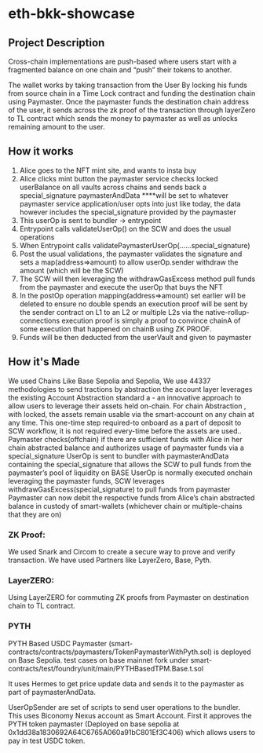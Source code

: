 # eth-bkk-showcase
## Project Description
Cross-chain implementations are push-based where users start with a fragmented balance on one chain and “push” their tokens to another.

The wallet works by taking transaction from the User By locking his funds from source chain in a Time Lock contract and funding the destination chain using Paymaster. Once the paymaster funds the destination chain address of the user, it sends across the zk proof of the transaction through layerZero to TL contract which sends the money to paymaster as well as unlocks remaining amount to the user.

## How it works

1. Alice goes to the NFT mint site, and wants to insta buy
2. Alice clicks mint button the paymaster service checks locked userBalance on all vaults across chains and sends back a special_signature
paymasterAndData ****will be set to whatever paymaster service application/user opts into just like today, the data however includes the special_signature provided by the paymaster
3. This userOp is sent to bundler → entrypoint
4. Entrypoint calls validateUserOp() on the SCW and does the usual operations
5. When Entrypoint calls validatePaymasterUserOp(……special_signature)
6. Post the usual validations, the paymaster validates the signature and sets a map(address⇒amount) to allow userOp.sender withdraw the amount (which will be the SCW)
7. The SCW will then leveraging the withdrawGasExcess method pull funds from the paymaster and execute the userOp that buys the NFT
8. In the postOp operation mapping(address⇒amount) set earlier will be deleted to ensure no double spends an execution proof will be sent by the sender contract on L1 to an L2 or multiple L2s via the native-rollup-connections execution proof is simply a proof to convince chainA of some execution that happened on chainB using ZK PROOF.
9. Funds will be then deducted from the userVault and given to paymaster

## How it's Made
We used Chains Like Base Sepolia and Sepolia, We use 44337 methodologies to send tractions by abstraction the account layer leverages the existing Account Abstraction standard a - an innovative approach to allow users to leverage their assets held on-chain. For chain Abstraction , with locked, the assets remain usable via the smart-account on any chain at any time. This one-time step required-to onboard as a part of deposit to SCW workflow, it is not required every-time before the assets are used.. Paymaster checks(offchain) if there are sufficient funds with Alice in her chain abstracted balance and authorizes usage of paymaster funds via a special_signature UserOp is sent to bundler with paymasterAndData containing the special_signature that allows the SCW to pull funds from the paymaster’s pool of liquidity on BASE UserOp is normally executed onchain leveraging the paymaster funds, SCW leverages withdrawGasExcess(special_signature) to pull funds from paymaster Paymaster can now debit the respective funds from Alice’s chain abstracted balance in custody of smart-wallets (whichever chain or multiple-chains that they are on)

### ZK Proof:
We used Snark and Circom to create a secure way to prove and verify transaction. We have used Partners like LayerZero, Base, Pyth.

### LayerZERO:
Using LayerZERO for commuting ZK proofs from Paymaster on destination chain to TL contract.

### PYTH
PYTH Based USDC Paymaster (smart-contracts/contracts/paymasters/TokenPaymasterWithPyth.sol) is deployed on Base Sepolia.
test cases on base mainnet fork under smart-contracts/test/foundry/unit/main/PYTHBasedTPM.Base.t.sol

It uses Hermes to get price update data and sends it to the paymaster as part of paymasterAndData.

UserOpSender are set of scripts to send user operations to the bundler. This uses Biconomy Nexus account as Smart Account. First it approves the PYTH token paymaster (Deployed on base sepolia at 0x1dd38a1830692A64C6765A060a91bC801Ef3C406) which allows users to pay in test USDC token.






